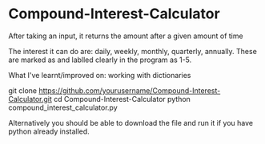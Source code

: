 # Compound-Interest-Calculator
After taking an input, it returns the amount after a given amount of time

The interest it can do are: daily, weekly, monthly, quarterly, annually. These are marked as and lablled clearly in the program as 1-5.

What I've learnt/improved on:
  working with dictionaries

git clone https://github.com/yourusername/Compound-Interest-Calculator.git
cd Compound-Interest-Calculator
python compound_interest_calculator.py

Alternatively you should be able to download the file and run it if you have python already installed.
